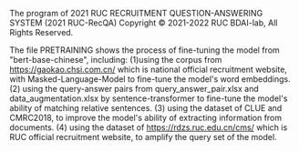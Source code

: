 The program of 2021 RUC RECRUITMENT QUESTION-ANSWERING SYSTEM
(2021 RUC-RecQA)
Copyright © 2021-2022 RUC BDAI-lab, All Rights Reserved.



The file PRETRAINING shows the process of fine-tuning the model
from "bert-base-chinese", including:
    (1)using the corpus from 
        https://gaokao.chsi.com.cn/ 
        which is national official recruitment website, with 
        Masked-Language-Model to fine-tune the model's word
        embeddings.
    (2) using the query-answer pairs from
        query_answer_pair.xlsx and 
        data_augmentation.xlsx
        by sentence-transformer to fine-tune the model's ability
        of matching relative sentences.
    (3) using the dataset of
        CLUE and CMRC2018, to improve the model's ability of
        extracting information from documents.
    (4) using the dataset of 
        https://rdzs.ruc.edu.cn/cms/
        which is RUC official recruitment website, to amplify the 
        query set of the model.



